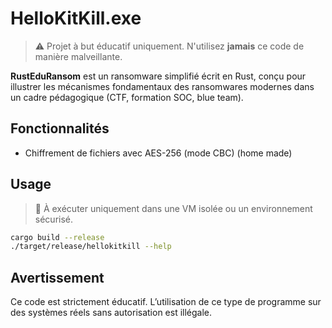 # HelloKitKill.exe

> ⚠️ Projet à but éducatif uniquement. N'utilisez **jamais** ce code de manière malveillante.

**RustEduRansom** est un ransomware simplifié écrit en Rust, conçu pour illustrer les mécanismes fondamentaux des ransomwares modernes dans un cadre pédagogique (CTF, formation SOC, blue team).

## Fonctionnalités

- Chiffrement de fichiers avec AES-256 (mode CBC) (home made)

## Usage

> 🧪 À exécuter uniquement dans une VM isolée ou un environnement sécurisé.


```bash
cargo build --release
./target/release/hellokitkill --help
```

## Avertissement

Ce code est strictement éducatif. L’utilisation de ce type de programme sur des systèmes réels sans autorisation est illégale.